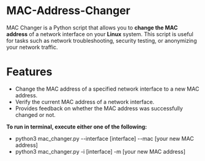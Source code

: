 # MAC-Address-Changer

MAC Changer is a Python script that allows you to **change the MAC address** of a network interface on your **Linux** system. This script is useful for tasks such as network troubleshooting, security testing, or anonymizing your network traffic.

# Features
* Change the MAC address of a specified network interface to a new MAC address.
* Verify the current MAC address of a network interface.
* Provides feedback on whether the MAC address was successfully changed or not.

**To run in terminal, execute either one of the following:**
* python3 mac_changer.py --interface [interface] --mac [your new MAC address]
* python3 mac_changer.py -i [interface] -m [your new MAC address]
